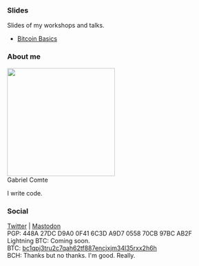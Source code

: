 ### Slides

Slides of my workshops and talks.

* [Bitcoin Basics](https://gcomte.github.io/bitcoin-basics/)

### About me
<img src="https://avatars2.githubusercontent.com/u/8024734" width="250"><br/>
Gabriel Comte

I write code.

### Social
[Twitter](https://twitter.com/gcomxx) | [Mastodon](https://bitcoinhackers.org/@gcom)<br />
PGP: 448A 27DC D9A0 0F41 6C3D A9D7 0558 70CB 97BC AB2F<br />
Lightning BTC: Coming soon.<br />
BTC: [bc1qpj3tru2c7qah62tf887encjxjm34l35rxx2h6h](bitcoin:bc1qpj3tru2c7qah62tf887encjxjm34l35rxx2h6h?label=Gabriel%20Comte)<br />
BCH: Thanks but no thanks. I'm good. Really.<br />